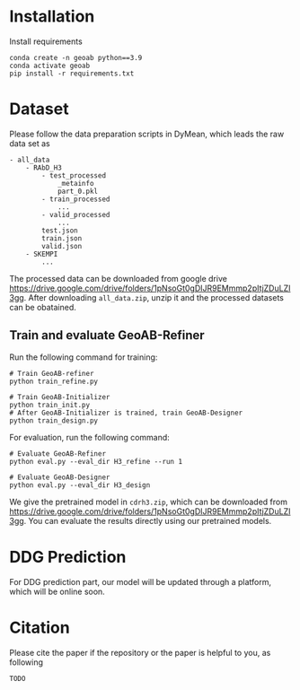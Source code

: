 # Installation
Install requirements

```
conda create -n geoab python==3.9
conda activate geoab
pip install -r requirements.txt
```
# Dataset
Please follow the data preparation scripts in DyMean, which leads the raw data set as 
```
- all_data
    - RAbD_H3
        - test_processed
            _metainfo
            part_0.pkl
        - train_processed
            ...
        - valid_processed
            ...
        test.json
        train.json
        valid.json
    - SKEMPI
        ...
```
The processed data can be downloaded from google drive https://drive.google.com/drive/folders/1pNsoGt0gDIJR9EMmmp2pItjZDuLZI3gg. 
After downloading `all_data.zip`, unzip it and the processed datasets can be obatained.

## Train and evaluate GeoAB-Refiner
Run the following command for training:

```
# Train GeoAB-refiner
python train_refine.py

# Train GeoAB-Initializer
python train_init.py
# After GeoAB-Initializer is trained, train GeoAB-Designer
python train_design.py
```

For evaluation, run the following command:

```
# Evaluate GeoAB-Refiner
python eval.py --eval_dir H3_refine --run 1

# Evaluate GeoAB-Designer
python eval.py --eval_dir H3_design
```

We give the pretrained model in `cdrh3.zip`, which can be downloaded from https://drive.google.com/drive/folders/1pNsoGt0gDIJR9EMmmp2pItjZDuLZI3gg. You can evaluate the results directly using our pretrained models.


# DDG Prediction
For DDG prediction part, our model will be updated through a platform, which will be online soon.

# Citation
Please cite the paper if the repository or the paper is helpful to you, as following
```
TODO
```
